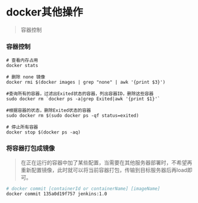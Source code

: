 # docker其他操作
> 容器控制
### 容器控制
```shell script
# 查看内存占用
docker stats

# 删除 none 镜像 
docker rmi $(docker images | grep "none" | awk '{print $3}')

#查询所有的容器，过滤出Exited状态的容器，列出容器ID，删除这些容器
sudo docker rm `docker ps -a|grep Exited|awk '{print $1}'`

#根据容器的状态，删除Exited状态的容器
sudo docker rm $(sudo docker ps -qf status=exited)

# 停止所有容器
docker stop $(docker ps -aq)
```

### 将容器打包成镜像
> 在正在运行的容器中加了某些配置，当需要在其他服务器部署时，不希望再重新配置镜像，此时就可以将当前容器打包，传输到目标服务器后再load即可。

```bash
# docker commit [containerId or containerName] [imageName] 
docker commit 135a0d19f757 jenkins:1.0
```
